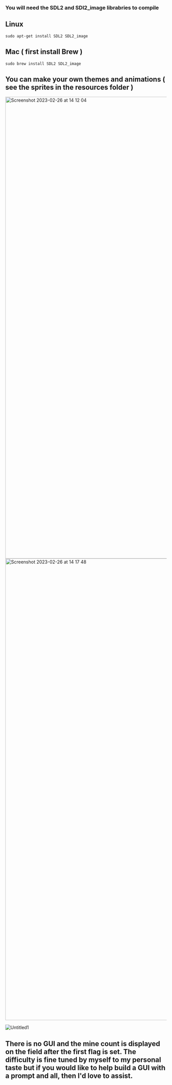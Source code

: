 ### You will need the SDL2 and SDl2_image librabries to compile
## Linux
```sudo apt-get install SDL2 SDL2_image```
## Mac ( first install Brew ) 
```sudo brew install SDL2 SDL2_image```

## You can make your own themes and animations ( see the sprites in the resources folder )

<img width="1440" alt="Screenshot 2023-02-26 at 14 12 04" src="https://user-images.githubusercontent.com/70338038/221413130-16bbb62b-def9-4824-ac81-950c560ab305.png">
<img width="1440" alt="Screenshot 2023-02-26 at 14 17 48" src="https://user-images.githubusercontent.com/70338038/221413141-74ec12b1-1d4a-4e4c-aa1e-e1f23db346f2.png">

![Untitled1](https://user-images.githubusercontent.com/70338038/221413155-f9cedb3e-f064-4009-885a-2eb9046c94fb.gif)

## There is no GUI and the mine count is displayed on the field after the first flag is set. The difficulty is fine tuned by myself to my personal taste but if you would like to help build a GUI with a prompt and all, then I'd love to assist.
